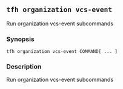 ## `tfh organization vcs-event`

Run organization vcs-event subcommands

### Synopsis

    tfh organization vcs-event COMMAND[ ... ]

### Description

Run organization vcs-event subcommands


